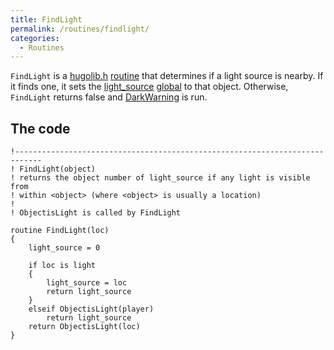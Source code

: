 ```yaml
---
title: FindLight
permalink: /routines/findlight/
categories: 
  - Routines
---
```


`FindLight` is a [hugolib.h](hugolib.h)
[routine](routine) that determines if a light source is
nearby. If it finds one, it sets the
[light_source](light_source) [global](global) to
that object. Otherwise, `FindLight` returns false and
[DarkWarning](DarkWarning) is run.

## The code

    !----------------------------------------------------------------------------
    ! FindLight(object)
    ! returns the object number of light_source if any light is visible from
    ! within <object> (where <object> is usually a location)
    !
    ! ObjectisLight is called by FindLight

    routine FindLight(loc)
    {
        light_source = 0

        if loc is light
        {
            light_source = loc
            return light_source
        }
        elseif ObjectisLight(player)
            return light_source
        return ObjectisLight(loc)
    }
